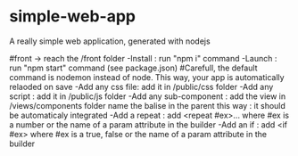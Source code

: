# simple-web-app
A really simple web application, generated with nodejs

#front -> reach the /front folder
	-Install : run "npm i" command
	-Launch : run "npm start" command (see package.json)
  #Carefull, the default command is nodemon instead of node. This way, your app is automatically relaoded on save
	-Add any css file: add it in /public/css folder
	-Add any script : add it in /public/js folder
	-Add any sub-component : 
		add the view in /views/components folder
		name the balise in the parent this way : <app-example></app-example> 
		it should be automaticaly integrated
	-Add a repeat : add <repeat #ex>...</repeat> where #ex is a number or the name of a param attribute in the builder
	-Add an if : add <if #ex></if> where #ex is a true, false or the name of a param attribute in the builder
